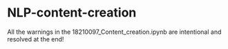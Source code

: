 # NLP-content-creation
All the warnings in the 18210097_Content_creation.ipynb are intentional and resolved at the end!
